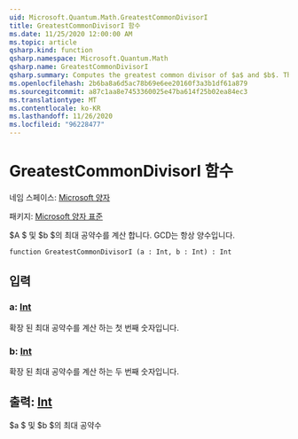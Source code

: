 ```yaml
---
uid: Microsoft.Quantum.Math.GreatestCommonDivisorI
title: GreatestCommonDivisorI 함수
ms.date: 11/25/2020 12:00:00 AM
ms.topic: article
qsharp.kind: function
qsharp.namespace: Microsoft.Quantum.Math
qsharp.name: GreatestCommonDivisorI
qsharp.summary: Computes the greatest common divisor of $a$ and $b$. The GCD is always positive.
ms.openlocfilehash: 2b6ba8a6d5ac78b69e6ee20160f3a3b1df61a879
ms.sourcegitcommit: a87c1aa8e7453360025e47ba614f25b02ea84ec3
ms.translationtype: MT
ms.contentlocale: ko-KR
ms.lasthandoff: 11/26/2020
ms.locfileid: "96228477"
---
```

# <a name="greatestcommondivisori-function"></a>GreatestCommonDivisorI 함수

네임 스페이스: [Microsoft 양자](xref:Microsoft.Quantum.Math)

패키지: [Microsoft 양자 표준](https://nuget.org/packages/Microsoft.Quantum.Standard)


$A $ 및 $b $의 최대 공약수를 계산 합니다. GCD는 항상 양수입니다.

```qsharp
function GreatestCommonDivisorI (a : Int, b : Int) : Int
```


## <a name="input"></a>입력

### <a name="a--int"></a>a: [Int](xref:microsoft.quantum.lang-ref.int)

확장 된 최대 공약수를 계산 하는 첫 번째 숫자입니다.


### <a name="b--int"></a>b: [Int](xref:microsoft.quantum.lang-ref.int)

확장 된 최대 공약수를 계산 하는 두 번째 숫자입니다.



## <a name="output--int"></a>출력: [Int](xref:microsoft.quantum.lang-ref.int)

$a $ 및 $b $의 최대 공약수